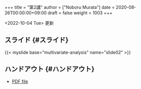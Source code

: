 +++
title = "第2講"
author = ["Noboru Murata"]
date = 2020-08-26T00:00:00+09:00
draft = false
weight = 1003
+++

<span class="timestamp-wrapper"><span class="timestamp">&lt;2022-10-04 Tue&gt; </span></span> 更新


## スライド {#スライド}

{{< myslide base="multivariate-analysis" name="slide02" >}}


## ハンドアウト {#ハンドアウト}

-   [PDF file](https://noboru-murata.github.io/multivariate-analysis/pdfs/slide02.pdf)